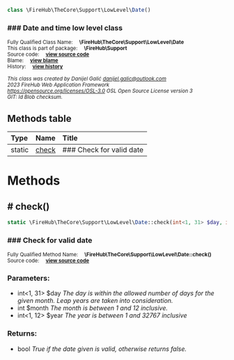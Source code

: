 
```php
class \FireHub\TheCore\Support\LowLevel\Date()
```

### ### Date and time low level class
<sub>Fully Qualified Class Name:  **\FireHub\TheCore\Support\LowLevel\Date**</sub><br>
<sub>This class is part of package:  **\FireHub\Support**</sub><br>
<sub>Source code:  **[view source code](https://github.com/The-FireHub-Project/Core/blob/v1.0/src/support/lowlevel/firehub.Date.php#L32)**</sub><br>
<sub>Blame:  **[view blame](https://github.com/The-FireHub-Project/Core/blame/v1.0/src/support/lowlevel/firehub.Date.php)**</sub><br>
<sub>History:  **[view history](https://github.com/The-FireHub-Project/Core/commits/v1.0/src/support/lowlevel/firehub.Date.php)**</sub><br>

<sub>_This class was created by Danijel Galić <danijel.galic@outlook.com>_</sub><br>
<sub>_2023 FireHub Web Application Framework_</sub><br>
<sub>_<https://opensource.org/licenses/OSL-3.0> OSL Open Source License version 3_</sub><br>
<sub>_GIT: $Id$ Blob checksum._</sub><br>



## Methods table

| Type  | Name  | Title |
| :---  | :---  | :---  |
|static |<a href="#check()">check</a>|### Check for valid date|


# Methods


<h2><a name="check()"># check()</a></h2>

```php
static \FireHub\TheCore\Support\LowLevel\Date::check(int<1, 31> $day, int $month, int<1, 12> $year):bool
```

### ### Check for valid date
<sub>Fully Qualified Method Name:  **\FireHub\TheCore\Support\LowLevel\Date::check()**</sub><br>
<sub>Source code:  **[view source code](https://github.com/The-FireHub-Project/Core/blob/v1.0/src/support/lowlevel/firehub.Date.php#L50)**</sub><br>


### Parameters:

* int&lt;1, 31&gt; $day _The day is within the allowed number of days for the given month. Leap years are taken into consideration._
* int $month _The month is between 1 and 12 inclusive._
* int&lt;1, 12&gt; $year _The year is between 1 and 32767 inclusive_

### Returns:

* bool _True if the date given is valid, otherwise returns false._



